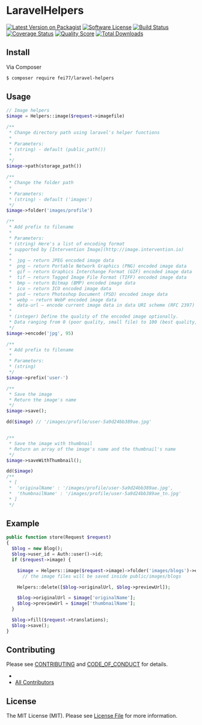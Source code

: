 # LaravelHelpers

[![Latest Version on Packagist][ico-version]](https://packagist.org/packages/fei77/laravel-helpers)
[![Software License][ico-license]](LICENSE.md)
[![Build Status][ico-travis]][link-travis]
[![Coverage Status][ico-scrutinizer]][link-scrutinizer]
[![Quality Score][ico-code-quality]][link-code-quality]
[![Total Downloads][ico-downloads]](https://packagist.org/packages/fei77/laravel-helpers)

## Install

Via Composer

``` bash
$ composer require fei77/laravel-helpers
```

## Usage

``` php
// Image helpers
$image = Helpers::image($request->imagefile)

/**
 * Change directory path using laravel's helper functions
 *
 * Parameters:
 * (string) - default (public_path())
 *
 */
$image->path(storage_path())

/**
 * Change the folder path
 *
 * Parameters:
 * (string) - default ('images')
 */
$image->folder('images/profile')  

/**
 * Add prefix to filename
 *
 * Parameters:
 * (string) Here's a list of encoding format
 * supported by [Intervention Image](http://image.intervention.io)
 *
 *  jpg — return JPEG encoded image data
 *  png — return Portable Network Graphics (PNG) encoded image data
 *  gif — return Graphics Interchange Format (GIF) encoded image data
 *  tif — return Tagged Image File Format (TIFF) encoded image data
 *  bmp — return Bitmap (BMP) encoded image data
 *  ico — return ICO encoded image data
 *  psd — return Photoshop Document (PSD) encoded image data
 *  webp — return WebP encoded image data
 *  data-url — encode current image data in data URI scheme (RFC 2397)
 *
 * (integer) Define the quality of the encoded image optionally.
 * Data ranging from 0 (poor quality, small file) to 100 (best quality, big file).
 */
$image->encode('jpg', 95)

/**
 * Add prefix to filename
 *
 * Parameters:
 * (string)
 */
$image->prefix('user-')

/**
 * Save the image
 * Return the image's name
 */
$image->save();

dd($image) // '/images/profile/user-5a9d24bb389ae.jpg'


/**
 * Save the image with thumbnail
 * Return an array of the image's name and the thumbnail's name
 */
$image->saveWithThumbnail();

dd($image)
/**
 * [
 *	'originalName' : '/images/profile/user-5a9d24bb389ae.jpg',
 *  'thumbnailName' : '/images/profile/user-5a9d24bb389ae_tn.jpg'
 * ]
 */

```

## Example
```php
public function store(Request $request)
{
  $blog = new Blog();
  $blog->user_id = Auth::user()->id;
  if ($request->image) {

    $image = Helpers::image($request->image)->folder('images/blogs')->encode('jpg', 80)->saveWithThumbnail();
	  // the image files will be saved inside public/images/blogs

    Helpers::delete([$blog->originalUrl, $blog->previewUrl]);

    $blog->originalUrl = $image['originalName'];
    $blog->previewUrl = $image['thumbnailName'];
  }

  $blog->fill($request->translations);
  $blog->save();
}
```


## Contributing

Please see [CONTRIBUTING](CONTRIBUTING.md) and [CODE_OF_CONDUCT](CODE_OF_CONDUCT.md) for details.



- [][link-author]
- [All Contributors][link-contributors]

## License

The MIT License (MIT). Please see [License File](LICENSE.md) for more information.

[ico-version]: https://img.shields.io/packagist/v/Fei77/LaravelHelpers.svg?style=flat-square
[ico-license]: https://img.shields.io/badge/license-MIT-brightgreen.svg?style=flat-square
[ico-travis]: https://img.shields.io/travis/Fei77/LaravelHelpers/master.svg?style=flat-square
[ico-scrutinizer]: https://img.shields.io/scrutinizer/coverage/g/Fei77/LaravelHelpers.svg?style=flat-square
[ico-code-quality]: https://img.shields.io/scrutinizer/g/Fei77/LaravelHelpers.svg?style=flat-square
[ico-downloads]: https://img.shields.io/packagist/dt/Fei77/LaravelHelpers.svg?style=flat-square

[link-packagist]: https://packagist.org/packages/Fei77/LaravelHelpers
[link-travis]: https://travis-ci.org/Fei77/LaravelHelpers
[link-scrutinizer]: https://scrutinizer-ci.com/g/Fei77/LaravelHelpers/code-structure
[link-code-quality]: https://scrutinizer-ci.com/g/Fei77/LaravelHelpers
[link-downloads]: https://packagist.org/packages/Fei77/LaravelHelpers
[link-author]: https://github.com/Fei77
[link-contributors]: ../../contributors
